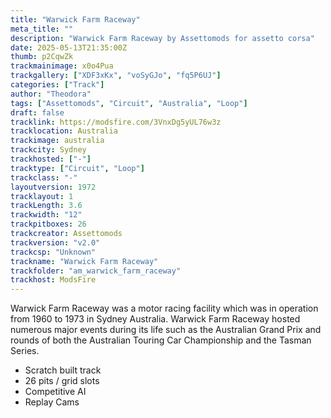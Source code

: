 ```yaml
---
title: "Warwick Farm Raceway"
meta_title: ""
description: "Warwick Farm Raceway by Assettomods for assetto corsa"
date: 2025-05-13T21:35:00Z
thumb: p2CqwZk
trackmainimage: x0o4Pua
trackgallery: ["XDF3xKx", "voSyGJo", "fq5P6UJ"] 
categories: ["Track"]
author: "Theodora"
tags: ["Assettomods", "Circuit", "Australia", "Loop"]
draft: false
tracklink: https://modsfire.com/3VnxDg5yUL76w3z
tracklocation: Australia
trackimage: australia
trackcity: Sydney
trackhosted: ["-"]
tracktype: ["Circuit", "Loop"]
trackclass: "-" 
layoutversion: 1972
tracklayout: 1
trackLength: 3.6
trackwidth: "12"
trackpitboxes: 26
trackcreator: Assettomods
trackversion: "v2.0"
trackcsp: "Unknown"
trackname: "Warwick Farm Raceway"
trackfolder: "am_warwick_farm_raceway"
trackhost: ModsFire
---
```


Warwick Farm Raceway was a motor racing facility which was in operation from 1960 to 1973 in Sydney Australia. Warwick Farm Raceway hosted numerous major events during its life such as the Australian Grand Prix and rounds of both the Australian Touring Car Championship and the Tasman Series.

- Scratch built track 
- 26 pits / grid slots 
- Competitive AI 
- Replay Cams